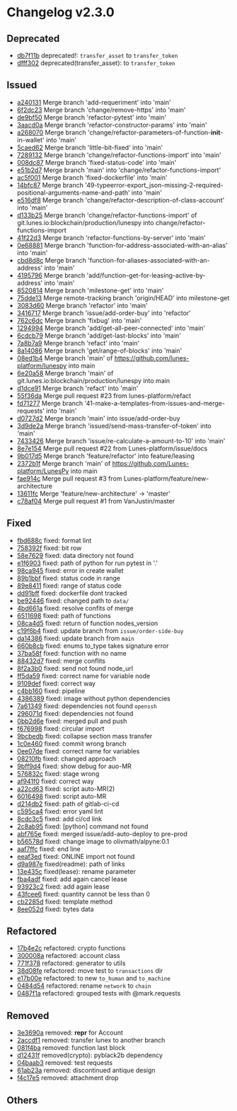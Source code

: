 # Changelog v2.3.0
## Deprecated
- [db7f11b](db7f11bc5951c4515714995326a432f9a0921586) deprecated!: `transfer_asset` to `transfer_token`
- [dfff302](dfff3029bf44cc6eefd57f681b34c3f035327b16) deprecated(transfer_asset):  to `transfer_token`
## Issued
- [a240131](a24013171e070846460640c02c49890e59f5eb3d) Merge branch 'add-requeriment' into 'main'
- [6f2dc23](6f2dc23e65054e1bda8f944721bb8ea2d910ced9) Merge branch 'change/remove-https' into 'main'
- [de9bf50](de9bf5040d63914895b60efb7ff3efaac597aa1d) Merge branch 'refactor-pytest' into 'main'
- [3aacd0a](3aacd0a90880865056a797244efea707e5d31560) Merge branch 'refactor-constructor-params' into 'main'
- [a268070](a268070cb3cef24132194ed5438921371604e810) Merge branch 'change/refactor-parameters-of-function-__init__-in-wallet' into 'main'
- [5caed62](5caed626fc1711ffa28344e1eec702170c87c94a) Merge branch 'little-bit-fixed' into 'main'
- [7289132](7289132f573f687945e5afb4c58fcdd7ee0838d2) Merge branch 'change/refactor-functions-import' into 'main'
- [008dc87](008dc876fb39b937ac8e0459e9594d0c2473a5ac) Merge branch 'fixed-status-code' into 'main'
- [e51b2d7](e51b2d7775eee30f4fff49be91752a2b3eccffd8) Merge branch 'main' into 'change/refactor-functions-import'
- [ac5f001](ac5f001c98fcb20c7c9302ef190dbb5b508f94a7) Merge branch 'fixed-dockerfile' into 'main'
- [14bfc87](14bfc87eb84a4a8d11d118e16a27b340c2fff9d0) Merge branch '49-typeerror-export_json-missing-2-required-positional-arguments-name-and-path' into 'main'
- [e516df8](e516df82bb2f05175550c99c432b191ea1d5fc16) Merge branch 'change/refactor-description-of-class-account' into 'main'
- [d133b25](d133b251f2563455e370a3e1aaeb5a14d8a41d3c) Merge branch 'change/refactor-functions-import' of git.lunes.io:blockchain/production/lunespy into change/refactor-functions-import
- [41f22d3](41f22d39cea62f99b8ca645166a62de56a72acb3) Merge branch 'refactor-functions-by-server' into 'main'
- [0e68881](0e68881d356c25f7d3f80cd9a02c6435d002e5a1) Merge branch 'function-for-address-associated-with-an-alias' into 'main'
- [cbd8d8c](cbd8d8c3004be9b7ebc4cba37c9ee8c73a0633fd) Merge branch 'function-for-aliases-associated-with-an-address' into 'main'
- [4195796](41957962fff67d1d74f4f501e4464122e4b3da09) Merge branch 'add/function-get-for-leasing-active-by-address' into 'main'
- [8520814](85208145a8415d6b32c6d20218ececded48b03b0) Merge branch 'milestone-get' into 'main'
- [75dde13](75dde13a3eccb1a531a6d3f48083e2e1da4da449) Merge remote-tracking branch 'origin/HEAD' into milestone-get
- [3083d60](3083d605def08c3fb2b414fa078070332f66b622) Merge branch 'refactor' into 'main'
- [3416717](341671779669aa861715d43d0cabde88ec22489f) Merge branch 'issue/add-order-buy' into 'refactor'
- [762c6dc](762c6dc9f8b95b4291cd6cd9266b3ae7521f1849) Merge branch 'fixbug' into 'main'
- [1294994](12949946f300ac6bbcd10f4c3c9082fd4ef1ba1f) Merge branch 'add/get-all-peer-connected' into 'main'
- [6cdcb79](6cdcb790e744ffe15f4838602eeea89b74f63b00) Merge branch 'add/get-last-blocks' into 'main'
- [7a8b7a9](7a8b7a98cf48f34cba15898d9528f974f0f6d973) Merge branch 'refact' into 'main'
- [8a14086](8a140867a0241a4856de55d1b045deebb0554d08) Merge branch 'get/range-of-blocks' into 'main'
- [08ed1b4](08ed1b4895b436c28caa9426b75459a9e385af6e) Merge branch 'main' of https://github.com/lunes-platform/lunespy into main
- [6e20a58](6e20a58b7639e711307050d016f9b1998e7337cf) Merge branch 'main' of git.lunes.io:blockchain/production/lunespy into main
- [d1dce91](d1dce9102b9ac37cbe66999e63ad4547db75d7da) Merge branch 'refact' into 'main'
- [55f36da](55f36dab23838b9ec46fadb869eb206c96004481) Merge pull request #23 from lunes-platform/refact
- [fd71277](fd71277ba76a057922764dcea4e23f1e65032999) Merge branch '41-make-a-templates-from-issues-and-merge-requests' into 'main'
- [d0727d2](d0727d20382a27a7412a6facaf0a66d1572cdff2) Merge branch 'main' into issue/add-order-buy
- [3d9de2a](3d9de2ae6b527b264e2d25b7ab218674f3b557ff) Merge branch 'issued/send-mass-transfer-of-token' into 'main'
- [7433426](7433426a9d244b6169d1e103291758058751f679) Merge branch 'issue/re-calculate-a-amount-to-10' into 'main'
- [8e7e154](8e7e154bf87a9e790ef5c653b901f4251d0dc0ee) Merge pull request #22 from Lunes-platform/issue/docs
- [9b017d5](9b017d56b8231bd119cc013b199d819b2205998f) Merge branch 'feature/refactor' into feature/leasing
- [2372b1f](2372b1fa7b0da03fec8eb7005110beb23b04181d) Merge branch 'main' of https://github.com/Lunes-platform/LunesPy into main
- [fae914c](fae914c52f51782bf32b41af94f7af9fa459aaef) Merge pull request #3 from Lunes-platform/feature/new-architecture
- [13611fc](13611fc963a72b775ed02e7b8f007571e3ed6243) Merge  'feature/new-architecture' -> 'master'
- [c78af04](c78af048cde86b86eb923a9945e8c1c5d53f4617) Merge pull request #1 from VanJustin/master
## Fixed
- [fbd688c](fbd688c06e7bdcf0deb4eedd11fff91c7d5a21ce) fixed: format lint
- [758392f](758392f58db8e59774664293c372d29a4793710b) fixed: bit row
- [58e7629](58e7629aba8a03ae16713bf07c89bf1731959a3d) fixed: data directory not found
- [e1f6903](e1f69037497ce8a9587bc9e46529c3913af61739) fixed: path of python for run pytest in '.'
- [98ca945](98ca94536b5fb6cd5758a152582bb7a7b10fea2f) fixed: error in create wallet
- [89b1bbf](89b1bbf7f073e60182e0e2d77acc1308afe0eeff) fixed: status code in range
- [89e8411](89e841143dbcfdd3e1bf01401ed85147e8f69201) fixed: range of status code
- [dd91bff](dd91bffca8e78870732dc0fafed3ddeb5f4352f5) fixed: dockerfile dont tracked
- [be92446](be9244682b30c384beafc8507504edd64a9d6a05) fixed: changed path to `data/`
- [4bd661a](4bd661ad66df5b75627bea371a7dcdf1c66aa382) fixed: resolve confits of merge
- [6511698](65116985684960731b82d727c08a13d9eeeb3b34) fixed: path of functions
- [08ca4d5](08ca4d56ad25caa5caaf98d1d9608f2497537f91) fixed: return of function nodes_version
- [c19f6b4](c19f6b49e37f1354eeccff5023dd1e2320b85ede) fixed: update branch from `issue/order-side-buy`
- [da14386](da14386d4903ad21e8dd7f8cdc0a6994865c28d0) fixed: update branch from `main`
- [660b8cb](660b8cbe36cbabfcca775d6dc8a7536b888d779f) fixed: enums to_type takes signature error
- [37ba58f](37ba58febd6f69141b00d7bda9515c34b292583b) fixed: function with no name
- [88432d7](88432d73c8f3bc574696a5f1ba38ad27093dab1c) fixed: merge conflits
- [8f2a3b0](8f2a3b05b6923e6e42e65325e205279417b9cd14) fixed: send not found node_url
- [ff5da59](ff5da593b8d6601b16662b2fdf8356764f09a84f) fixed: correct name for variable node
- [9109def](9109def69fae11feaa310ca45edbaf572311b98c) fixed: correct way
- [c4bb160](c4bb1607a4dee48fb212ce6744d868a9662bc31d) fixed: pipeline
- [4386389](438638961ea5fab85d0a9ceb25d5cbdcaf5a6f01) fixed: image without python dependencies
- [7a61349](7a61349b2e3e4773b3ef8a2302e4d4cab54685fd) fixed: dependencies not found `openssh`
- [296071d](296071dded7fc95b26439428c55284848bc69cea) fixed: dependencies not found
- [0bb2d6e](0bb2d6ef3c13ea98a0407045652c6d5c367712d5) fixed: merged pull and push
- [f676998](f676998ac41913a4390d57c8e1136140646833eb) fixed: circular import
- [9bcbedb](9bcbedba08b35a45ba904b1fb128998e86681b62) fixed: collapse section mass transfer
- [1c0e460](1c0e460430271fbfbdab824f1c26794b666452f8) fixed: commit wrong branch
- [0ee07de](0ee07deaec3eeed6cceb1dd3a21c931e90b2bbbb) fixed: correct name for variables
- [08210fb](08210fb468480b6fbca785dbcedc5162af996195) fixed: changed approach
- [9bff9d4](9bff9d4f9ec9cee3e2a3f3ea48fc96dec8b06108) fixed: show debug for auo-MR
- [576832c](576832c82a67dc618fd6d4adeb60799acb915866) fixed: stage wrong
- [af941f0](af941f011b73afd83fc4adf4591761ff6d7c2101) fixed: correct way
- [a22cd63](a22cd6360a918e40eb31dc7b2af8f56b69437c0a) fixed: script auto-MR(2)
- [6016498](6016498fea8bd6d0f6a45f2a59d3176e1effd80d) fixed: script auto-MR
- [d214db2](d214db23f800d7f8d3c17aa645adbd3f2134c451) fixed: path of gitlab-ci-cd
- [c595ca4](c595ca4d45d4fb68e88a76c30ed2b6c74d95afee) fixed: error yaml lint
- [8cdc3c5](8cdc3c58820ffbaa6ce6b64270a811057cada071) fixed: add ci/cd link
- [2c8ab95](2c8ab95108214ac26ccec515aa135fc70127ce04) fixed: [python] command not found
- [abf765e](abf765e63e6610a23546a5fc05b569014bd62874) fixed: merged issue/add-auto-deploy to pre-prod
- [b56578d](b56578d5b27217304d78f2f094bd08f2ce296262) fixed: change image to olivmath/alpyne:0.1
- [aaf7ffc](aaf7ffcd86a21982ba47c23261fff352c61841ce) fixed: end line
- [eeaf3ed](eeaf3ed639dbc370bbffd48a5d33d2e1978b4c0f) fixed: ONLINE import not found
- [d9a987e](d9a987e217ec49a2aa2a6bb68ba8d229cb0b76d6) fixed(readme): path of links
- [13e435c](13e435c986fc11f1dbc201c3f6e3821bfbee1603) fixed(lease): rename parameter
- [fba4adf](fba4adf03ccc6f989b2ced1efe28156b71c614d4) fixed: add again cancel lease
- [93923c2](93923c22188a9f2ad3303e13811d29aaa44f207c) fixed: add again lease
- [43fcee6](43fcee60640f3cd09b2595e753b60c11d077dbd1) fixed: quantity cannot be less than 0
- [cb2285d](cb2285d81c5706fb41a44cc5b7a94d63e6683dea) fixed: template method
- [8ee052d](8ee052dacf4c96e7af73c86228a593597e97951e) fixed: bytes data
## Refactored
- [17b4e2c](17b4e2c47314ed255693675e9ea3f3aea5ec5e36) refactored: crypto functions
- [300008a](300008a83d3d2de2a8d07375b805884124526ac1) refactored: account class
- [771f378](771f378d4b34d82d6093f3ad1f8dbff222bc325d) refactored: generator to utils
- [38d08fe](38d08fe6f2618cd4743f699b3484e66fde33fde6) refactored: move test to `transactions` dir
- [e17b00e](e17b00e8915f21a2f6c5944f84aced351b381f97) refactored: to new `to_human` and `to_machine`
- [0484d54](0484d5447e03fb32487c50710f7a2406c13b375e) refactored: rename `network` to `chain`
- [0487f1a](0487f1a87f236e126a3f57f3e7f8f5dd223b3621) refactored: grouped tests with @mark.requests
## Removed
- [3e3690a](3e3690acc844cb5cbfa5a7730313ef817fbd7759) removed: __repr__ for Account
- [2accdf1](2accdf16892f25c0546b3a8928494ba27133e83c) removed: transfer lunex to another branch
- [081f4ba](081f4ba9e885cdb59eeb9b60215d55bc65a81ac3) removed: function last block
- [d12431f](d12431f9c731979dcaf20e142a8197253055b64c) removed(crypto): pyblack2b dependency
- [04baab3](04baab3965dba159e37225c39b087586bdc464aa) removed: test requests
- [61ab23a](61ab23a810679b8d2d4bfafdeac81182cb1ac520) removed: discontinued antique design
- [f4c17e5](f4c17e57c1495997f3acc20090aa891d902e96df) removed: attachment drop
## Others

